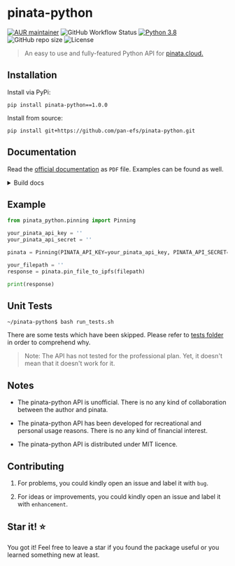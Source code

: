 # pinata-python
[![AUR maintainer](https://img.shields.io/badge/Houba-Hej%2C%20Folks!-brightgreen)]()
![GitHub Workflow Status](https://img.shields.io/github/workflow/status/pan-efs/pinata-python/build)
[![Python 3.8](https://img.shields.io/badge/python-3.8-blue.svg)](https://www.python.org/downloads/release/python-380/)
![GitHub repo size](https://img.shields.io/github/repo-size/pan-efs/pinata-python)
![License](https://img.shields.io/github/license/pan-efs/pinata-python)

> An easy to use and fully-featured Python API for [pinata.cloud.](https://www.pinata.cloud/)

## Installation
Install via PyPi:

`pip install pinata-python==1.0.0`

Install from source:

`pip install git+https://github.com/pan-efs/pinata-python.git`

## Documentation
Read the [official documentation](https://github.com/pan-efs/pinata-python/blob/main/docs/_build/rinoh/pinata-python.pdf) as `PDF` file. Examples can be found as well.

<details>
  <summary>Build docs</summary>
  
<details>
  <summary>HTML</summary>
`~/pinata-python$ sphinx-build -b html docs/source/ docs/build/html`
</details>

<details>
  <summary>PDF</summary>
`~/pinata-python$ sphinx-build -b rinoh docs/source docs/_build/rinoh`
</details>

</details>

## Example

```python
from pinata_python.pinning import Pinning

your_pinata_api_key = ''
your_pinata_api_secret = ''

pinata = Pinning(PINATA_API_KEY=your_pinata_api_key, PINATA_API_SECRET=your_pinata_api_secret)

your_filepath = ''
response = pinata.pin_file_to_ipfs(filepath)

print(response)
```

## Unit Tests

`~/pinata-python$ bash run_tests.sh`

There are some tests which have been skipped. Please refer to [tests folder](https://github.com/pan-efs/pinata-python/tree/main/pinata_python/tests) in order to comprehend why.

> Note: The API has not tested for the professional plan. Yet, it doesn't mean that it doesn't work for it.

## Notes

* The pinata-python API is unofficial. There is no any kind of collaboration between the author and pinata.

* The pinata-python API has been developed for recreational and personal usage reasons. There is no any kind of financial interest.

* The pinata-python API is distributed under MIT licence.

## Contributing

1. For problems, you could kindly open an issue and label it with `bug`.

2. For ideas or improvements, you could kindly open an issue and label it with `enhancement`.

## Star it! :star:

You got it! Feel free to leave a star if you found the package useful or you learned something new at least.
